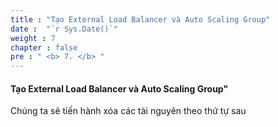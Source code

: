 ```yaml
---
title : "Tạo External Load Balancer và Auto Scaling Group"
date :  "`r Sys.Date()`" 
weight : 7
chapter : false
pre : " <b> 7. </b> "
---
```

#### Tạo External Load Balancer và Auto Scaling Group"

Chúng ta sẽ tiến hành xóa các tài nguyên theo thứ tự sau